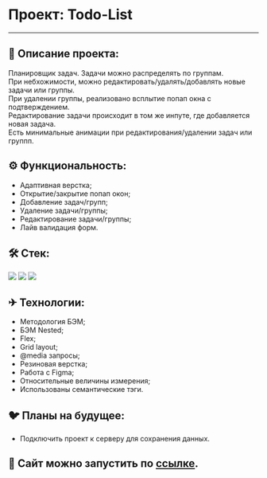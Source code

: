 # Проект: Todo-List
------

## 📖 Описание проекта:
Планировщик задач. Задачи можно распределять по группам.<br>
При небхожимости, можно редактировать/удалять/добавлять новые задачи или группы.<br>
При удалении группы, реализовано всплытие попап окна с подтверждением.<br>
Редактирование задачи происходит в том же инпуте, где добавляется новая задача.<br>
Есть минимальные анимации при редактирования/удалении задач или группп.

## ⚙ Функциональность:
* Адаптивная верстка;
* Открытие/закрытие попап окон;
* Добавление задач/групп;
* Удаление задачи/группы;
* Редактирование задачи/группы;
* Лайв валидация форм.

## 🛠 Стек:
<p>
  <img src="https://img.shields.io/badge/Html-gray?style=for-the-badge&logo=HTML5&logoColor=red/">
  <img src="https://img.shields.io/badge/CSS-gray?style=for-the-badge&logo=CSS3&logoColor=orange/"> 
  <img src="https://img.shields.io/badge/JavaScript-gray?style=for-the-badge&logo=JavaScript&logoColor=/">
</p>

## ✈ Технологии:
* Методология БЭМ;
* БЭМ Nested;
* Flex;
* Grid layout;
* @media запросы;
* Резиновая верстка;
* Работа с Figma;
* Относительные величины измерения;
* Использованы семантические тэги.

## 🐦 Планы на будущее:
* Подключить проект к серверу для сохранения данных.

## 🔗 Сайт можно запустить по [ссылке](https://skoroxodtwo.github.io/todo-list/).
